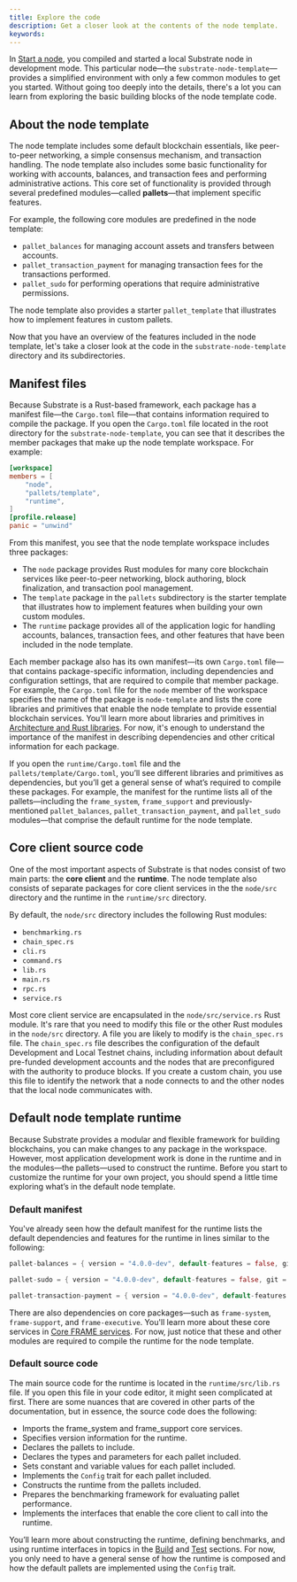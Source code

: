 ```yaml
---
title: Explore the code
description: Get a closer look at the contents of the node template.
keywords:
---
```


In [Start a node](/quick-start/start-a-node/), you compiled and started a local Substrate node in development mode.
This particular node—the `substrate-node-template`—provides a simplified environment with only a few common modules to get you started.
Without going too deeply into the details, there's a lot you can learn from exploring the basic building blocks of the node template code.

## About the node template

The node template includes some default blockchain essentials, like peer-to-peer networking, a simple consensus mechanism, and transaction handling.
The node template also includes some basic functionality for working with accounts, balances, and transaction fees and performing administrative actions.
This core set of functionality is provided through several predefined modules—called **pallets**—that implement specific features.

For example, the following core modules are predefined in the node template:

- `pallet_balances` for managing account assets and transfers between accounts.
- `pallet_transaction_payment` for managing transaction fees for the transactions performed.
- `pallet_sudo` for performing operations that require administrative permissions.

The node template also provides a starter `pallet_template` that illustrates how to implement features in custom pallets.

Now that you have an overview of the features included in the node template, let's take a closer look at the code in the `substrate-node-template` directory and its subdirectories.

## Manifest files

Because Substrate is a Rust-based framework, each package has a manifest file—the `Cargo.toml` file—that contains information required to compile the package.
If you open the `Cargo.toml` file located in the root directory for the `substrate-node-template`, you can see that it describes the member packages that make up the node template workspace.
For example:

```toml
[workspace]
members = [
    "node",
    "pallets/template",
    "runtime",
]
[profile.release]
panic = "unwind"
```

From this manifest, you see that the node template workspace includes three packages:

- The `node` package provides Rust modules for many core blockchain services like peer-to-peer networking, block authoring, block finalization, and transaction pool management.
- The `template` package in the `pallets` subdirectory is the starter template that illustrates how to implement features when building your own custom modules.
- The `runtime` package provides all of the application logic for handling accounts, balances, transaction fees, and other features that have been included in the node template.

Each member package also has its own manifest—its own `Cargo.toml` file—that contains package-specific information, including dependencies and configuration settings, that are required to compile that member package.
For example, the `Cargo.toml` file for the `node` member of the workspace specifies the name of the package is `node-template` and lists the core libraries and primitives that enable the node template to provide essential blockchain services.
You'll learn more about libraries and primitives in [Architecture and Rust libraries](/learn/architecture).
For now, it's enough to understand the importance of the manifest in describing dependencies and other critical information for each package.

If you open the `runtime/Cargo.toml` file and the `pallets/template/Cargo.toml`, you’ll see different libraries and primitives as dependencies, but you’ll get a general sense of what’s required to compile these packages.
For example, the manifest for the runtime lists all of the pallets—including the `frame_system`, `frame_support` and previously-mentioned `pallet_balances`, `pallet_transaction_payment`, and `pallet_sudo` modules—that comprise the default runtime for the node template.

## Core client source code

One of the most important aspects of Substrate is that nodes consist of two main parts: the **core client** and the **runtime**.
The node template also consists of separate packages for core client services in the the `node/src` directory and the runtime in the `runtime/src` directory.

By default, the `node/src` directory includes the following Rust modules:

- `benchmarking.rs`
- `chain_spec.rs`
- `cli.rs`
- `command.rs`
- `lib.rs`
- `main.rs`
- `rpc.rs`
- `service.rs`

Most core client service are encapsulated in the `node/src/service.rs` Rust module.
It's rare that you need to modify this file or the other Rust modules in the `node/src` directory.
A file you are likely to modify is the `chain_spec.rs` file.
The `chain_spec.rs` file describes the configuration of the default Development and Local Testnet chains, including information about default pre-funded development accounts and the nodes that are preconfigured with the authority to produce blocks.
If you create a custom chain, you use this file to identify the network that a node connects to and the other nodes that the local node communicates with.

## Default node template runtime

Because Substrate provides a modular and flexible framework for building blockchains, you can make changes to any package in the workspace.
However, most application development work is done in the runtime and in the modules—the pallets—used to construct the runtime.
Before you start to customize the runtime for your own project, you should spend a little time exploring what’s in the default node template.

### Default manifest

You've already seen how the default manifest for the runtime lists the default dependencies and features for the runtime in lines similar to the following:

```rust
pallet-balances = { version = "4.0.0-dev", default-features = false, git = "https://github.com/paritytech/substrate.git", branch = "polkadot-vX.Y.Z" }

pallet-sudo = { version = "4.0.0-dev", default-features = false, git = "https://github.com/paritytech/substrate.git", branch = "polkadot-vX.Y.Z" }

pallet-transaction-payment = { version = "4.0.0-dev", default-features = false, git = "https://github.com/paritytech/substrate.git", branch = "polkadot-vX.Y.Z" }
```

There are also dependencies on core packages—such as `frame-system`, `frame-support`, and `frame-executive`.
You'll learn more about these core services in [Core FRAME services](/learn/runtime-development/#core-frame-services).
For now, just notice that these and other modules are required to compile the runtime for the node template.

### Default source code

The main source code for the runtime is located in the `runtime/src/lib.rs` file.
If you open this file in your code editor, it might seen complicated at first.
There are some nuances that are covered in other parts of the documentation, but in essence, the source code does the following:

- Imports the frame_system and frame_support core services.
- Specifies version information for the runtime.
- Declares the pallets to include.
- Declares the types and parameters for each pallet included.
- Sets constant and variable values for each pallet included.
- Implements the `Config` trait for each pallet included.
- Constructs the runtime from the pallets included.
- Prepares the benchmarking framework for evaluating pallet performance.
- Implements the interfaces that enable the core client to call into the runtime.

You’ll learn more about constructing the runtime, defining benchmarks, and using runtime interfaces in topics in the [Build](/build/) and [Test](/test/) sections.
For now, you only need to have a general sense of how the runtime is composed and how the default pallets are implemented using the `Config` trait.
